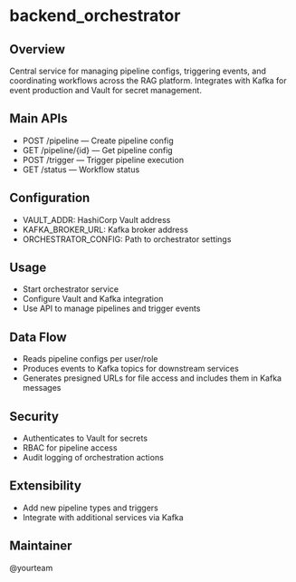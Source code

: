 # backend_orchestrator

## Overview
Central service for managing pipeline configs, triggering events, and coordinating workflows across the RAG platform. Integrates with Kafka for event production and Vault for secret management.

## Main APIs
- POST /pipeline — Create pipeline config
- GET /pipeline/{id} — Get pipeline config
- POST /trigger — Trigger pipeline execution
- GET /status — Workflow status

## Configuration
- VAULT_ADDR: HashiCorp Vault address
- KAFKA_BROKER_URL: Kafka broker address
- ORCHESTRATOR_CONFIG: Path to orchestrator settings

## Usage
- Start orchestrator service
- Configure Vault and Kafka integration
- Use API to manage pipelines and trigger events

## Data Flow
- Reads pipeline configs per user/role
- Produces events to Kafka topics for downstream services
- Generates presigned URLs for file access and includes them in Kafka messages

## Security
- Authenticates to Vault for secrets
- RBAC for pipeline access
- Audit logging of orchestration actions

## Extensibility
- Add new pipeline types and triggers
- Integrate with additional services via Kafka

## Maintainer
@yourteam
